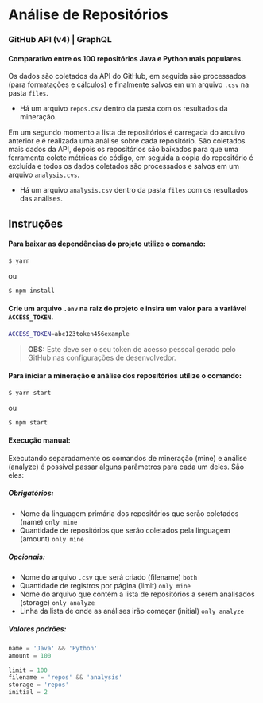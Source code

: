 # Análise de Repositórios

### GitHub API (v4) | GraphQL

#### Comparativo entre os 100 repositórios Java e Python mais populares.

Os dados são coletados da API do GitHub, em seguida são processados (para formatações e cálculos) e finalmente salvos em um arquivo `.csv` na pasta `files`.

- Há um arquivo `repos.csv` dentro da pasta com os resultados da mineração.

Em um segundo momento a lista de repositórios é carregada do arquivo anterior e é realizada uma análise sobre cada repositório. São coletados mais dados da API, depois os repositórios são baixados para que uma ferramenta colete métricas do código, em seguida a cópia do repositório é excluída e todos os dados coletados são processados e salvos em um arquivo `analysis.cvs`.

- Há um arquivo `analysis.csv` dentro da pasta `files` com os resultados das análises.

## Instruções

#### Para baixar as dependências do projeto utilize o comando:

```bash
$ yarn
```

ou

```bash
$ npm install
```

#### Crie um arquivo `.env` na raiz do projeto e insira um valor para a variável `ACCESS_TOKEN`.

```bash
ACCESS_TOKEN=abc123token456example
```

> **OBS:** Este deve ser o seu token de acesso pessoal gerado pelo GitHub nas configurações de desenvolvedor.

#### Para iniciar a mineração e análise dos repositórios utilize o comando:

```bash
$ yarn start
```

ou

```bash
$ npm start
```

#### Execução manual:

Executando separadamente os comandos de mineração (mine) e análise (analyze) é possível passar alguns parâmetros para cada um deles. São eles:

##### Obrigatórios:

- Nome da linguagem primária dos repositórios que serão coletados (name) `only mine`
- Quantidade de repositórios que serão coletados pela linguagem (amount) `only mine`

##### Opcionais:

- Nome do arquivo `.csv` que será criado (filename) `both`
- Quantidade de registros por página (limit) `only mine`
- Nome do arquivo que contém a lista de repositórios a serem analisados (storage) `only analyze`
- Linha da lista de onde as análises irão começar (initial) `only analyze`

##### Valores padrões:

```js
name = 'Java' && 'Python'
amount = 100

limit = 100
filename = 'repos' && 'analysis'
storage = 'repos'
initial = 2
```
